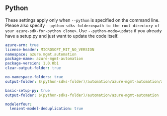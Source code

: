 ## Python

These settings apply only when `--python` is specified on the command line.
Please also specify `--python-sdks-folder=<path to the root directory of your azure-sdk-for-python clone>`.
Use `--python-mode=update` if you already have a setup.py and just want to update the code itself.

``` yaml $(python) && $(track2)
azure-arm: true
license-header: MICROSOFT_MIT_NO_VERSION
namespace: azure.mgmt.automation
package-name: azure-mgmt-automation
package-version: 1.0.0b1
clear-output-folder: true
```

``` yaml $(python) && $(python-mode) == 'update' && $(track2)
no-namespace-folders: true
output-folder: $(python-sdks-folder)/automation/azure-mgmt-automation/azure/mgmt/automation
```


``` yaml $(python) && $(python-mode) == 'create' && $(track2)
basic-setup-py: true
output-folder: $(python-sdks-folder)/automation/azure-mgmt-automation
```

``` yaml $(python) && $(track2)
modelerfour:
  lenient-model-deduplication: true
```